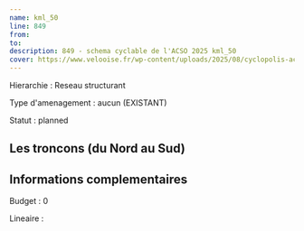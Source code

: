```yaml
---
name: kml_50 
line: 849
from: 
to:  
description: 849 - schema cyclable de l'ACSO 2025 kml_50 
cover: https://www.velooise.fr/wp-content/uploads/2025/08/cyclopolis-acso-849.jpg
---
```

Hierarchie : Reseau structurant

Type d'amenagement : aucun (EXISTANT)

Statut : planned

## Les troncons (du Nord au Sud)

## Informations complementaires

Budget  : 0 

Lineaire :

